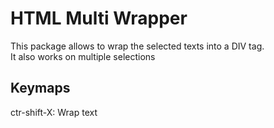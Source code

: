 # HTML Multi Wrapper

This package allows to wrap the selected texts into a DIV tag.<br>
It also works on multiple selections

## Keymaps
ctr-shift-X: Wrap text